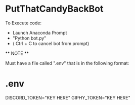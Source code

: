 # PutThatCandyBackBot

To Execute code:

* Launch Anaconda Prompt
* "Python bot.py"
* ( Ctrl + C to cancel bot from prompt)

** NOTE ** 

Must have a file called ".env" that is in the following format:

# .env
DISCORD_TOKEN="KEY HERE"
GIPHY_TOKEN="KEY HERE"
